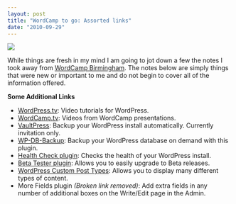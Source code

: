 ```yaml
---
layout: post
title: "WordCamp to go: Assorted links"
date: "2010-09-29"
---
```


![](/assets/images/wordcamp-in-a-box.jpg)

While things are fresh in my mind I am going to jot down a few the notes I took away from [WordCamp Birmingham](http://wordcampbirmingham.org/). The notes below are simply things that were new or important to me and do not begin to cover all of the information offered.

**Some Additional Links**

- [WordPress.tv](http://wordpress.tv/): Video tutorials for WordPress.
- [WordCamp.tv](http://wordpress.tv/category/wordcamptv/): Videos from WordCamp presentations.
- [VaultPress](http://www.vaultpress.com/): Backup your WordPress install automatically. Currently invitation only.
- [WP-DB-Backup](http://wordpress.org/extend/plugins/wp-db-backup/): Backup your WordPress database on demand with this plugin.
- [Health Check plugin](http://wordpress.org/extend/plugins/health-check/): Checks the health of your WordPress install.
- [Beta Tester plugin](http://wordpress.org/extend/plugins/wordpress-beta-tester/): Allows you to easily upgrade to Beta releases.
- [WordPress Custom Post Types](http://codex.wordpress.org/Custom_Post_Types): Allows you to display many different types of content.
- More Fields plugin _(Broken link removed)_: Add extra fields in any number of additional boxes on the Write/Edit page in the Admin.
